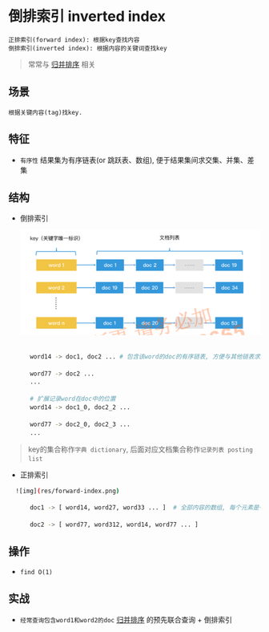 # 倒排索引 inverted index

    正排索引(forward index): 根据key查找内容
    倒排索引(inverted index): 根据内容的关键词查找key

> 常常与 [归并排序](algo-sort-merge.md) 相关

## 场景

    根据关键内容(tag)找key.

## 特征

- `有序性` 结果集为有序链表(or 跳跃表、数组), 便于结果集间求交集、并集、差集

## 结构

- 倒排索引

  ![img](res/inverted-index.png)

```bash

      word14 -> doc1, doc2 ... # 包含该word的doc的有序链表, 方便与其他链表求交集、并集、差集 

      word77 -> doc2 ...
      ...

      # 扩展记录word在doc中的位置
      word14 -> doc1_0, doc2_2 ...

      word77 -> doc2_0, doc2_3 ...
      ...
```

> key的集合称作`字典 dictionary`, 后面对应文档集合称作`记录列表 posting list`

- 正排索引

```bash
  ![img](res/forward-index.png)

      doc1 -> [ word14, word27, word33 ... ]  # 全部内容的数组, 每个元素是一个词

      doc2 -> [ word77, word312, word14, word77 ... ]
```

## 操作

- `find O(1)`

## 实战

- `经常查询包含word1和word2的doc` [归并排序](algo-sort-merge.md) 的预先联合查询 + 倒排索引
